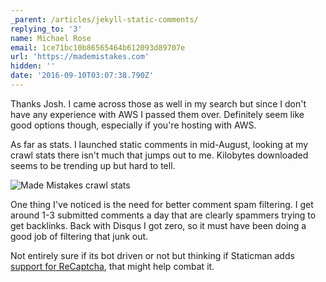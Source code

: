```yaml
---
_parent: /articles/jekyll-static-comments/
replying_to: '3'
name: Michael Rose
email: 1ce71bc10b86565464b612093d89707e
url: 'https://mademistakes.com'
hidden: ''
date: '2016-09-10T03:07:38.790Z'
---
```


Thanks Josh. I came across those as well in my search but since I don't have any experience with AWS I passed them over. Definitely seem like good options though, especially if you're hosting with AWS.

As far as stats. I launched static comments in mid-August, looking at my crawl stats there isn't much that jumps out to me. Kilobytes downloaded seems to be trending up but hard to tell.

![Made Mistakes crawl stats](https://mademistakes.com/assets/images/crawl-stats.png)

One thing I've noticed is the need for better comment spam filtering. I get around 1-3 submitted comments a day that are clearly spammers trying to get backlinks. Back with Disqus I got zero, so it must have been doing a good job of filtering that junk out.

Not entirely sure if its bot driven or not but thinking if Staticman adds [support for ReCaptcha](https://github.com/eduardoboucas/staticman/issues/20), that might help combat it.
